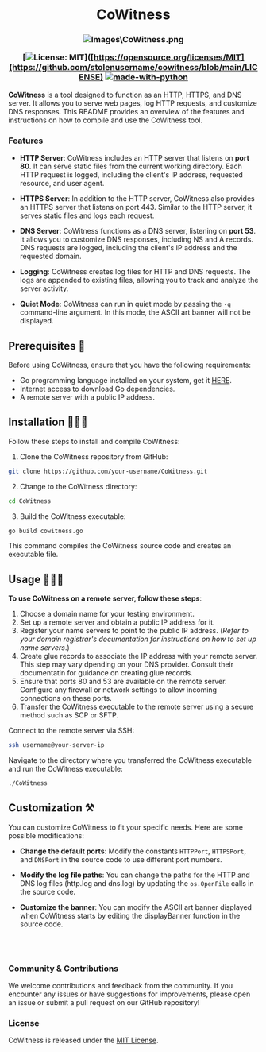 <h1 align="Center"> CoWitness </h1>

<h3 align="center">

![Images\CoWitness.png](https://github.com/officialjm/cowitness/blob/main/Images/CoWitness.png)

[![License: MIT](https://img.shields.io/badge/License-MIT-darkred.svg)]([https://opensource.org/licenses/MIT](https://github.com/stolenusername/cowitness/blob/main/LICENSE)
[![made-with-python](https://img.shields.io/badge/Made%20with-GoLang-blue.svg)](https://go.dev/)

</h3>


**CoWitness** is a tool designed to function as an HTTP, HTTPS, and DNS server. It allows you to serve web pages, log HTTP requests, and customize DNS responses. This README provides an overview of the features and instructions on how to compile and use the CoWitness tool.

### Features 

- **HTTP Server**: CoWitness includes an HTTP server that listens on **port 80**. It can serve static files from the current working directory. Each HTTP request is logged, including the client's IP address, requested resource, and user agent.

- **HTTPS Server**: In addition to the HTTP server, CoWitness also provides an HTTPS server that listens on port 443. Similar to the HTTP server, it serves static files and logs each request.

- **DNS Server**: CoWitness functions as a DNS server, listening on **port 53**. It allows you to customize DNS responses, including NS and A records. DNS requests are logged, including the client's IP address and the requested domain.

- **Logging**: CoWitness creates log files for HTTP and DNS requests. The logs are appended to existing files, allowing you to track and analyze the server activity.

- **Quiet Mode**: CoWitness can run in quiet mode by passing the `-q` command-line argument. In this mode, the ASCII art banner will not be displayed.

## Prerequisites 📝

Before using CoWitness, ensure that you have the following requirements:

- Go programming language installed on your system, get it [HERE](https://go.dev/).
- Internet access to download Go dependencies.
- A remote server with a public IP address.

## Installation 👨🏼‍🔧

Follow these steps to install and compile CoWitness:

1. Clone the CoWitness repository from GitHub:

```bash
git clone https://github.com/your-username/CoWitness.git
```

2. Change to the CoWitness directory:

```bash
cd CoWitness
```

3. Build the CoWitness executable:

```bash
go build cowitness.go
```
This command compiles the CoWitness source code and creates an executable file.


## Usage 👨🏻‍💻

**To use CoWitness on a remote server, follow these steps**:

1. Choose a domain name for your testing environment.
2. Set up a remote server and obtain a public IP address for it.
3. Register your name servers to point to the public IP address. (_Refer to your domain registrar's documentation for instructions on how to set up name servers_.)
4. Create glue records to associate the IP address with your remote server. This step may vary dpending on your DNS provider. Consult their documentatin for guidance on creating glue records.
5. Ensure that ports 80 and 53 are available on the remote server. Configure any firewall or network settings to allow incoming connections on these ports.
6. Transfer the CoWitness executable to the remote server using a secure method such as SCP or SFTP.

Connect to the remote server via SSH:

```bash
ssh username@your-server-ip
```
Navigate to the directory where you transferred the CoWitness executable and run the CoWitness executable:

```bash
./CoWitness
```

## Customization ⚒️

You can customize CoWitness to fit your specific needs. Here are some possible modifications:

- **Change the default ports**: Modify the constants `HTTPPort`, `HTTPSPort`, and `DNSPort` in the source code to use different port numbers.

- **Modify the log file paths**: You can change the paths for the HTTP and DNS log files (http.log and dns.log) by updating the `os.OpenFile` calls in the source code.

- **Customize the banner**: You can modify the ASCII art banner displayed when CoWitness starts by editing the displayBanner function in the source code.

<br></br>
### Community & Contributions

We welcome contributions and feedback from the community. If you encounter any issues or have suggestions for improvements, please open an issue or submit a pull request on our GitHub repository!

### License

CoWitness is released under the [MIT License](LICENSE).

